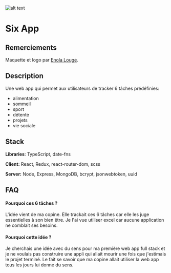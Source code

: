 ![alt text](https://github.com/michel-lamarliere/six-app/blob/main/client/public/favicons/favicon-32x32.png?raw=true)

# Six App

## Remerciements

Maquette et logo par [Enola Louge](https://www.enolalouge.com).

## Description

Une web app qui permet aux utilisateurs de tracker 6 tâches prédéfinies:

- alimentation
- sommeil
- sport
- détente
- projets
- vie sociale

## Stack

**Libraries**: TypeScript, date-fns

**Client:** React, Redux, react-router-dom, scss

**Server:** Node, Express, MongoDB, bcrypt, jsonwebtoken, uuid

## FAQ

#### Pourquoi ces 6 tâches ?

L'idée vient de ma copine. Elle trackait ces 6 tâches car elle les juge essentielles à son bien être. Je l'ai vue utiliser excel car aucune application ne comblait ses besoins.

#### Pourquoi cette idée ?

Je cherchais une idée avec du sens pour ma première web app full stack et je ne voulais pas construire une appli qui allait mourir une fois que j'estimais le projet terminé. Le fait se savoir que ma copine allait utiliser la web app tous les jours lui donne du sens.
